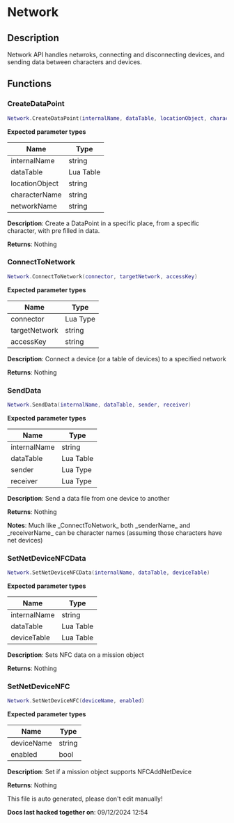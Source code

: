 Network
=======

Description
-----------

Network API handles netwroks, connecting and disconnecting devices, and
sending data between characters and devices.

Functions
---------

### CreateDataPoint

``` lua
Network.CreateDataPoint(internalName, dataTable, locationObject, characterName, networkName)
```

**Expected parameter types**

| Name           | Type      |
|----------------|-----------|
| internalName   | string    |
| dataTable      | Lua Table |
| locationObject | string    |
| characterName  | string    |
| networkName    | string    |

**Description**: Create a DataPoint in a specific place, from a specific
character, with pre filled in data.

**Returns**: Nothing

### ConnectToNetwork

``` lua
Network.ConnectToNetwork(connector, targetNetwork, accessKey)
```

**Expected parameter types**

| Name          | Type     |
|---------------|----------|
| connector     | Lua Type |
| targetNetwork | string   |
| accessKey     | string   |

**Description**: Connect a device (or a table of devices) to a specified
network

**Returns**: Nothing

### SendData

``` lua
Network.SendData(internalName, dataTable, sender, receiver)
```

**Expected parameter types**

| Name         | Type      |
|--------------|-----------|
| internalName | string    |
| dataTable    | Lua Table |
| sender       | Lua Type  |
| receiver     | Lua Type  |

**Description**: Send a data file from one device to another

**Returns**: Nothing

**Notes**: Much like \_ConnectToNetwork\_ both \_senderName\_ and
\_receiverName\_ can be character names (assuming those characters have
net devices)

### SetNetDeviceNFCData

``` lua
Network.SetNetDeviceNFCData(internalName, dataTable, deviceTable)
```

**Expected parameter types**

| Name         | Type      |
|--------------|-----------|
| internalName | string    |
| dataTable    | Lua Table |
| deviceTable  | Lua Table |

**Description**: Sets NFC data on a mission object

**Returns**: Nothing

### SetNetDeviceNFC

``` lua
Network.SetNetDeviceNFC(deviceName, enabled)
```

**Expected parameter types**

| Name       | Type   |
|------------|--------|
| deviceName | string |
| enabled    | bool   |

**Description**: Set if a mission object supports NFCAddNetDevice

**Returns**: Nothing

This file is auto generated, please don't edit manually!

**Docs last hacked together on**: 09/12/2024 12:54
